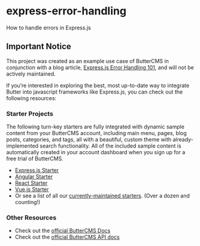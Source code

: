 # express-error-handling
How to handle errors in Express.js

## Important Notice
This project was created as an example use case of ButterCMS in conjunction with a blog article, [Express.js Error Handling 101](https://buttercms.com/blog/express-js-error-handling/), and will not be actively maintained. 

If you’re interested in exploring the best, most up-to-date way to integrate Butter into javascript frameworks like Express.js, you can check out the following resources:

### Starter Projects

The following turn-key starters are fully integrated with dynamic sample content from your ButterCMS account, including main menu, pages, blog posts, categories, and tags, all with a beautiful, custom theme with already-implemented search functionality. All of the included sample content is automatically created in your account dashboard when you sign up for a free trial of ButterCMS.
- [Express.js Starter](https://buttercms.com/starters/expressjs-starter-project/)
- [Angular Starter](https://buttercms.com/starters/angular-starter-project/)
- [React Starter](https://buttercms.com/starters/react-starter-project/)
- [Vue.js Starter](https://buttercms.com/starters/vuejs-starter-project/)
- Or see a list of all our [currently-maintained starters](https://buttercms.com/starters/). (Over a dozen and counting!)

### Other Resources
- Check out the [official ButterCMS Docs](https://buttercms.com/docs/)
- Check out the [official ButterCMS API docs](https://buttercms.com/docs/api/)




